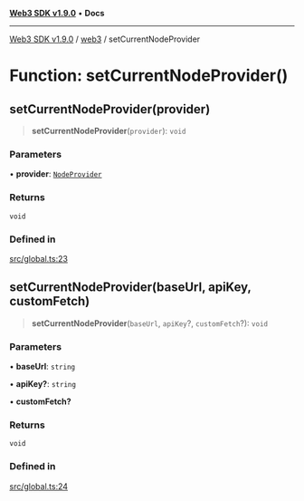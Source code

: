 [**Web3 SDK v1.9.0**](../../../README.md) • **Docs**

***

[Web3 SDK v1.9.0](../../../globals.md) / [web3](../README.md) / setCurrentNodeProvider

# Function: setCurrentNodeProvider()

## setCurrentNodeProvider(provider)

> **setCurrentNodeProvider**(`provider`): `void`

### Parameters

• **provider**: [`NodeProvider`](../../../classes/NodeProvider.md)

### Returns

`void`

### Defined in

[src/global.ts:23](https://github.com/Mystic-Nayy/alephium-web3/blob/c1afd789a197ce5fe21f08c2965942090157c33d/packages/web3/src/global.ts#L23)

## setCurrentNodeProvider(baseUrl, apiKey, customFetch)

> **setCurrentNodeProvider**(`baseUrl`, `apiKey`?, `customFetch`?): `void`

### Parameters

• **baseUrl**: `string`

• **apiKey?**: `string`

• **customFetch?**

### Returns

`void`

### Defined in

[src/global.ts:24](https://github.com/Mystic-Nayy/alephium-web3/blob/c1afd789a197ce5fe21f08c2965942090157c33d/packages/web3/src/global.ts#L24)
